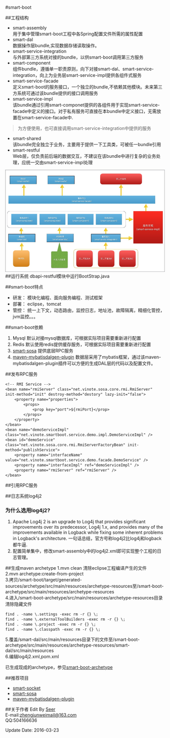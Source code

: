 #smart-boot

##工程结构

- smart-assembly   
用于集中管理smart-boot工程中各Spring配置文件所需的属性配置
- smart-dal  
数据操作层bundle,实现数据存储读取操作。
- smart-service-integration  
与外部第三方系统对接的bundle，以供smart-boot调用第三方服务
- smart-component  
组件bundle，遵循单一职责原则，向下对接smart-dal、smart-service-integration，向上为业务层smart-service-impl提供各组件式服务
- smart-service-facade  
定义smart-boot的服务接口，一个独立的bundle,不依赖其他模块。未来第三方系统可通过该bundle提供的接口调用服务
- smart-service-impl  
该bundle通过引用smart-componet提供的各组件用于实现smart-service-facade中定义的接口。对于私有服务可直接在本bundle中定义接口，无需放置在smart-service-facade中.  

>为方便使用，也可直接调用smart-service-integration中提供的服务

- smart-shared  
该bundle完全独立于业务，主要用于提供一下工具类，可被任一bundle引用
- smart-restful  
Web层，仅负责前后端的数据交互，不建议在该bundle中进行复杂的业务处理，应统一交由smart-service-impl处理

![系统结构图](1.png)
##运行系统
dbapi-restful模块中运行BootStrap.java


##smart-boot特点
- 研发：
	模块化编程、面向服务编程、测试框架
- 部署：
	eclipse，tomcat
- 管控：
	统一上下文，动态路由，监控日志，地址池，故障隔离，精细化管控，jvm监控。。。

##smart-boot依赖
1. Mysql 默认对接mysql数据库，可根据实际项目需要重新进行配置
2. Redis 默认使用redis提供缓存服务，可根据实际项目需要重新进行配置
3. [smart-sosa](https://git.oschina.net/smartdms/smart-sosa) 提供底层RPC服务
4. [maven-mybatisdalgen-plugin](https://git.oschina.net/smartdms/maven-mybatisdalgen-plugin) 数据层采用了mybatis框架，通过该maven-mybatisdalgen-plugin插件可以方便的生成DAL层的代码以及配置文件。

##发布RPC服务

	<!-- RMI Service -->
	<bean name="rmiServer" class="net.vinote.sosa.core.rmi.RmiServer" init-method="init" destroy-method="destory" lazy-init="false">
		<property name="properties">
			<props>
				<prop key="port">${rmiPort}</prop>
			</props>
		</property>
	</bean>
	<bean name="demoServiceImpl" class="net.vinote.smartboot.service.demo.impl.DemoServiceImpl" />
	<bean id="demoService" class="net.vinote.sosa.core.rmi.RmiServerFactoryBean" init-method="publishService">
		<property name="interfaceName" value="net.vinote.smartboot.service.demo.facade.DemoService" />
		<property name="interfaceImpl" ref="demoServiceImpl" />
		<property name="rmiServer" ref="rmiServer" />
	</bean>

##引用RPC服务
	<!-- RMI服务 -->
	<bean name="rmiClient" class="net.vinote.sosa.core.rmi.RmiClient" destroy-method="destory" lazy-init="false" init-method="init" />
	<bean id="demoService" class="net.vinote.sosa.core.rmi.RmiClientFactoryBean">
		<property name="rmiClient" ref="rmiClient" />
		<property name="remoteInterface" value="net.vinote.smartboot.service.order.facade.DemoService" />
		<property name="timeout" value="5000" />
	</bean>


##日志系统log4j2
### 为什么选用log4j2?  
1. Apache Log4j 2 is an upgrade to Log4j that provides significant improvements over its predecessor, Log4j 1.x, and provides many of the improvements available in Logback while fixing some inherent problems in Logback's architecture. 一句话总结，官方号称log4j2比log4j和logback都牛逼.
2. 配置简单集中，修改smart-assembly中的log4j2.xml即可实现整个工程的日志管理。


##生成maven archetype
1.mvn clean
清除eclipse工程编译产生的文件  
2.mvn archetype:create-from-project  
3.拷贝/smart-boot/target/generated-sources/archetype/src/main/resources/archetype-resources至/smart-boot-archetype/src/main/resources/archetype-resources  
4.进入/smart-boot-archetype/src/main/resources/archetype-resources目录清除隐藏文件

>
	find . -name \.settings -exec rm -r {} \;
	find . -name \.externalToolBuilders -exec rm -r {} \;
	find . -name \.project -exec rm -r {} \;
	find . -name \.classpath -exec rm -r {} \;
>
	
5.覆盖/smart-dal/src/main/resources目录下的文件至/smart-boot-archetype/src/main/resources/archetype-resources/smart-dal/src/main/resources  
6.编辑log4j2.xml,pom.xml  

已生成现成的archetype，参见[smart-boot-archetype](https://git.oschina.net/smartdms/smart-boot-archetype)


##推荐项目
- [smart-socket](https://git.oschina.net/smartdms/smart-socket)
- [smart-sosa](https://git.oschina.net/smartdms/smart-sosa)
- [maven-mybatisdalgen-plugin](https://git.oschina.net/smartdms/maven-mybatisdalgen-plugin)

##关于作者
Edit By [Seer](http://zhengjunweimail.blog.163.com/)  
E-mail:zhengjunweimail@163.com  
QQ:504166636

Update Date: 2016-03-23